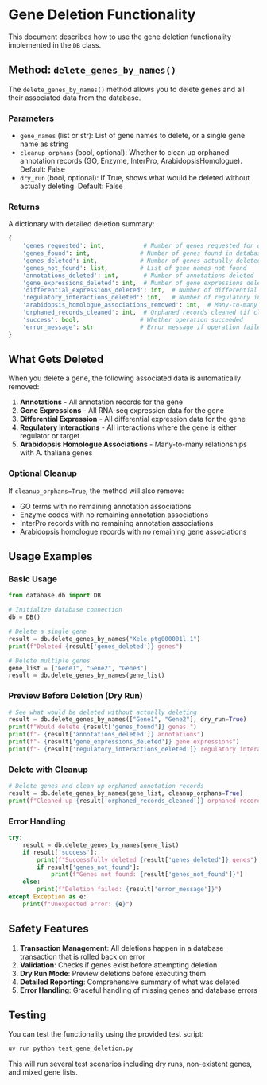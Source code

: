 # Gene Deletion Functionality

This document describes how to use the gene deletion functionality implemented in the `DB` class.

## Method: `delete_genes_by_names()`

The `delete_genes_by_names()` method allows you to delete genes and all their associated data from the database.

### Parameters

- `gene_names` (list or str): List of gene names to delete, or a single gene name as string
- `cleanup_orphans` (bool, optional): Whether to clean up orphaned annotation records (GO, Enzyme, InterPro, ArabidopsisHomologue). Default: False
- `dry_run` (bool, optional): If True, shows what would be deleted without actually deleting. Default: False

### Returns

A dictionary with detailed deletion summary:
```python
{
    'genes_requested': int,           # Number of genes requested for deletion
    'genes_found': int,              # Number of genes found in database
    'genes_deleted': int,            # Number of genes actually deleted
    'genes_not_found': list,         # List of gene names not found
    'annotations_deleted': int,       # Number of annotations deleted
    'gene_expressions_deleted': int,  # Number of gene expressions deleted
    'differential_expressions_deleted': int,  # Number of differential expressions deleted
    'regulatory_interactions_deleted': int,   # Number of regulatory interactions deleted
    'arabidopsis_homologue_associations_removed': int,  # Many-to-many associations removed
    'orphaned_records_cleaned': int,  # Orphaned records cleaned (if cleanup_orphans=True)
    'success': bool,                 # Whether operation succeeded
    'error_message': str             # Error message if operation failed
}
```

## What Gets Deleted

When you delete a gene, the following associated data is automatically removed:

1. **Annotations** - All annotation records for the gene
2. **Gene Expressions** - All RNA-seq expression data for the gene  
3. **Differential Expression** - All differential expression data for the gene
4. **Regulatory Interactions** - All interactions where the gene is either regulator or target
5. **Arabidopsis Homologue Associations** - Many-to-many relationships with A. thaliana genes

### Optional Cleanup

If `cleanup_orphans=True`, the method will also remove:
- GO terms with no remaining annotation associations
- Enzyme codes with no remaining annotation associations  
- InterPro records with no remaining annotation associations
- Arabidopsis homologue records with no remaining gene associations

## Usage Examples

### Basic Usage

```python
from database.db import DB

# Initialize database connection
db = DB()

# Delete a single gene
result = db.delete_genes_by_names("Xele.ptg000001l.1")
print(f"Deleted {result['genes_deleted']} genes")

# Delete multiple genes
gene_list = ["Gene1", "Gene2", "Gene3"]
result = db.delete_genes_by_names(gene_list)
```

### Preview Before Deletion (Dry Run)

```python
# See what would be deleted without actually deleting
result = db.delete_genes_by_names(["Gene1", "Gene2"], dry_run=True)
print(f"Would delete {result['genes_found']} genes:")
print(f"- {result['annotations_deleted']} annotations")
print(f"- {result['gene_expressions_deleted']} gene expressions")
print(f"- {result['regulatory_interactions_deleted']} regulatory interactions")
```

### Delete with Cleanup

```python
# Delete genes and clean up orphaned annotation records
result = db.delete_genes_by_names(gene_list, cleanup_orphans=True)
print(f"Cleaned up {result['orphaned_records_cleaned']} orphaned records")
```

### Error Handling

```python
try:
    result = db.delete_genes_by_names(gene_list)
    if result['success']:
        print(f"Successfully deleted {result['genes_deleted']} genes")
        if result['genes_not_found']:
            print(f"Genes not found: {result['genes_not_found']}")
    else:
        print(f"Deletion failed: {result['error_message']}")
except Exception as e:
    print(f"Unexpected error: {e}")
```

## Safety Features

1. **Transaction Management**: All deletions happen in a database transaction that is rolled back on error
2. **Validation**: Checks if genes exist before attempting deletion
3. **Dry Run Mode**: Preview deletions before executing them
4. **Detailed Reporting**: Comprehensive summary of what was deleted
5. **Error Handling**: Graceful handling of missing genes and database errors

## Testing

You can test the functionality using the provided test script:

```bash
uv run python test_gene_deletion.py
```

This will run several test scenarios including dry runs, non-existent genes, and mixed gene lists.